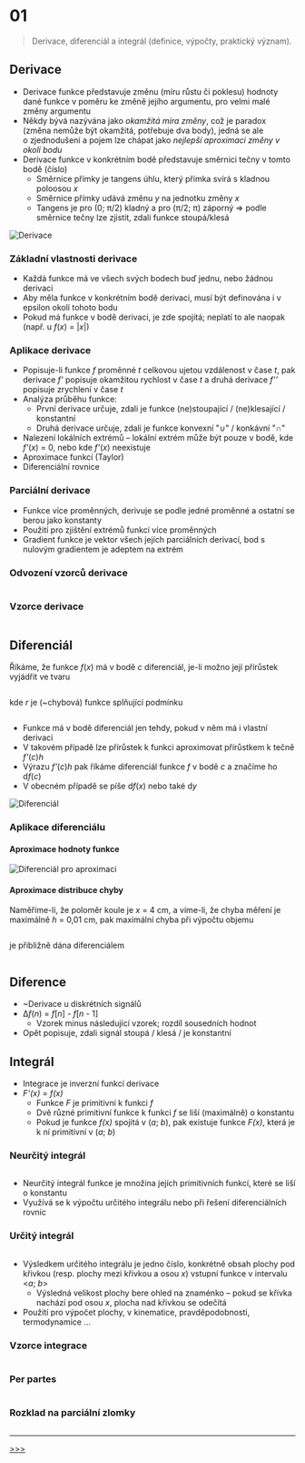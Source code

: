 # 01

> Derivace, diferenciál a integrál (definice, výpočty, praktický význam).

## Derivace

* Derivace funkce představuje změnu (míru růstu či poklesu) hodnoty dané funkce v poměru ke změně jejího argumentu, pro velmi malé změny argumentu
* Někdy bývá nazývána jako _okamžitá míra změny_, což je paradox (změna nemůže být okamžitá, potřebuje dva body), jedná se ale o&nbsp;zjednodušení a pojem lze chápat jako _nejlepší aproximaci změny v okolí bodu_
* Derivace funkce v konkrétním bodě představuje směrnici tečny v tomto bodě (číslo)
  * Směrnice přímky je tangens úhlu, který přímka svírá s kladnou poloosou _x_
  * Směrnice přímky udává změnu _y_ na jednotku změny _x_
  * Tangens je pro (0; π/2) kladný a pro (π/2; π) záporný ⇒ podle směrnice tečny lze zjistit, zdali funkce stoupá/klesá

![Derivace](./MG/01_01.svg)

### Základní vlastnosti derivace

* Každá funkce má ve všech svých bodech buď jednu, nebo žádnou derivaci
* Aby měla funkce v konkrétním bodě derivaci, musí být definována i v epsilon okolí tohoto bodu
* Pokud má funkce v bodě derivaci, je zde spojitá; neplatí to ale naopak (např. u _f_(_x_) = |_x_|)

### Aplikace derivace

* Popisuje-li funkce _f_ proměnné _t_ celkovou ujetou vzdálenost v čase _t_, pak derivace _f'_ popisuje okamžitou rychlost v čase _t_ a druhá derivace _f''_ popisuje zrychlení v čase _t_
* Analýza průběhu funkce:
  * První derivace určuje, zdali je funkce (ne)stoupající / (ne)klesající / konstantní
  * Druhá derivace určuje, zdali je funkce konvexní "∪" / konkávní "∩"
* Nalezení lokálních extrémů – lokální extrém může být pouze v bodě, kde _f'_(_x_) = 0, nebo kde _f'_(_x_) neexistuje
* Aproximace funkcí (Taylor)
* Diferenciální rovnice

### Parciální derivace

* Funkce více proměnných, derivuje se podle jedné proměnné a ostatní se berou jako konstanty
* Použití pro zjištění extrémů funkcí více proměnných
* Gradient funkce je vektor všech jejích parciálních derivací, bod s nulovým gradientem je adeptem na extrém

### Odvození vzorců derivace

<!-- $$
\begin{align*}
&f'(x)=\lim_{h\to0}\frac{f(x+h)-f(x)}{h}\\
\mathrm{pro}\ f(x)=x^2:\\
&\frac{(x+h)^2-x^2}{h}=\frac{x^2+2xh+h^2-x^2}{h}=\frac{2xh+h^2}{h}=\frac{h(2x+h)}{h}=2x+h\stackrel{\lim_{h\to0}}{=}2x
\end{align*}
$$ -->

<div align="left"><img alt="" src=".\MG\LX\01_s01.svg"></div>

### Vzorce derivace

<!-- $$
\begin{align*}
(c)'&=0\\
(x^n)&=n\cdot n^{n-1}\\
(e^x)'&=e^x\\
(a^x)'&=a^x\cdot\ln{(a)}\\
(\ln{(x)})'&=\frac{1}{x}\\
(\log_a{(x)})'&=\frac{1}{x\cdot\ln{(a)}}\\
\\
(\sin{(x)})'&=\cos{(x)}\\
(\cos{(x)})'&=-\sin{(x)}\\
(\mathrm{tg}\,{(x)})'&=\frac{1}{\cos^2{(x)}}\\
(\mathrm{cotg}\,{(x)})'&=-\frac{1}{\sin^2{(x)}}\\
\\
(\arcsin{(x)})'&=\frac{1}{\sqrt{1-x^2}}\\
(\arccos{(x)})'&=-\frac{1}{\sqrt{1-x^2}}\\
(\mathrm{arctg}\,{(x)})'&=\frac{1}{1+x^2}\\
(\mathrm{arccotg}\,{(x)})'&=-\frac{1}{1+x^2}\\
\\
(f(x)+g(x))'&=f'(x)+g'(x)\\ \\
(c\cdot f(x))'&=c\cdot f'(x)\\ \\
(f(x)\cdot g(x))'&=f'(x)\cdot g(x)+f(x)\cdot g'(x)\\ \\
\left(\frac{f(x)}{g(x)}\right)'&=\frac{f'(x)\cdot g(x)-f(x)\cdot g'(x)}{g^2(x)}\\ \\
(f(g(x)))'&=f'(g(x))\cdot g'(x)
\end{align*}
$$ -->

<div align="left"><img alt="" src=".\MG\LX\01_s02.svg"></div>

## Diferenciál

Říkáme, že funkce _f_(_x_) má v bodě _c_ diferenciál, je-li možno její přírůstek vyjádřit ve tvaru

<!-- $$
f(c+h)-f(c)=f'(c)h+r(h)h
$$ -->

<div align="left"><img alt="" src=".\MG\LX\01_s03.svg"></div>

kde _r_ je (~chybová) funkce splňující podmínku

<!-- $$
\lim_{h\to0}r(h)=0
$$ -->

<div align="left"><img alt="" src=".\MG\LX\01_s04.svg"></div>

* Funkce má v bodě diferenciál jen tehdy, pokud v něm má i vlastní derivaci
* V takovém případě lze přírůstek k funkci aproximovat přírůstkem k tečně _f'_(_c_)_h_
* Výrazu _f'_(_c_)_h_ pak říkáme diferenciál funkce _f_ v bodě _c_ a značíme ho d<i>f</i>(_c_)
* V obecném případě se píše d<i>f</i>(_x_) nebo také d<i>y</i>

![Diferenciál](./MG/01_02.png)

### Aplikace diferenciálu

#### Aproximace hodnoty funkce

![Diferenciál pro aproximaci](./MG/01_03.PNG)

#### Aproximace distribuce chyby

Naměříme-li, že poloměr koule je _x_ = 4 cm, a víme-li, že chyba měření je maximálně _h_ = 0,01 cm, pak maximální chyba při výpočtu objemu

<!-- $$
\begin{align*}V(x)&=\frac{4\pi}{3}r^3\\ V(4)&=\frac{4\pi}{3}4^3\approx268\ \mathrm{cm^3}\end{align*}
$$ -->

<div align="left"><img alt="" src=".\MG\LX\01_s05.svg"></div>

je přibližně dána diferenciálem

<!-- $$
\begin{align*}V'(x)\cdot h&=4\pi x^2\cdot h\\ V'(4)\cdot0{,}01&=4\pi4^2\cdot0{,}01\approx2\ \mathrm{cm^3}\end{align*}
$$ -->

<div align="left"><img alt="" src=".\MG\LX\01_s06.svg"></div>

## Diference

* ~Derivace u diskrétních signálů
* Δ<i>f</i>(_n_) = _f_[_n_] - _f_[_n_ - 1]
  * Vzorek minus následující vzorek; rozdíl sousedních hodnot
* Opět popisuje, zdali signál stoupá / klesá / je konstantní

## Integrál

* Integrace je inverzní funkcí derivace
* _F'(x)_ = _f(x)_
  * Funkce _F_ je primitivní k funkci _f_
  * Dvě různé primitivní funkce k funkci _f_ se liší (maximálně) o konstantu
  * Pokud je funkce _f(x)_ spojitá v (_a_; _b_), pak existuje funkce _F(x)_, která je k ní primitivní v (_a_; _b_)

### Neurčitý integrál

<!-- $$
\int\!f(x)\,\mathrm{d}x\stackrel{c}{=}F(x)
$$ -->

<div align="left"><img alt="" src=".\MG\LX\01_s07.svg"></div>

* Neurčitý integrál funkce je množina jejích primitivních funkcí, které se liší o konstantu
* Využívá se k výpočtu určitého integrálu nebo při řešení diferenciálních rovnic

### Určitý integrál

<!-- $$
\int_a^b\!f(x)\,\mathrm{d}x=F(b)-F(a)
$$ -->

<div align="left"><img alt="" src=".\MG\LX\01_s08.svg"></div>

* Výsledkem určitého integrálu je jedno číslo, konkrétně obsah plochy pod křivkou (resp. plochy mezi křivkou a osou _x_) vstupní funkce v intervalu <_a_; _b_>
  * Výsledná velikost plochy bere ohled na znaménko – pokud se křivka nachází pod osou _x_, plocha nad křivkou se odečítá
* Použití pro výpočet plochy, v kinematice, pravděpodobnosti, termodynamice ...

### Vzorce integrace

<!-- $$
\begin{align*}
\int\!x^n\,\mathrm{d}x&\stackrel{c}{=}\frac{x^{n+1}}{n+1}\\
\int\!x^{-1}\,\mathrm{d}x&=\int\!\frac{1}{x}\,\mathrm{d}x\stackrel{c}{=}\ln{(|x|)}\\
\int\!e^x\,\mathrm{d}x&\stackrel{c}{=}e^x\\
\int\!a^x\,\mathrm{d}x&\stackrel{c}{=}\frac{a^x}{\ln{(x)}}\\
\int\!\ln{(x)}\,\mathrm{d}x&\stackrel{c}{=}x\ln{(x)}-x\\
\\
\int\!1\,\mathrm{d}x&=\int\!x^0\,\mathrm{d}x\stackrel{c}{=}x\\
\int\!c\,\mathrm{d}x&=c\cdot\int\!1\,\mathrm{d}\stackrel{c}{=}cx\\
\\
\int\!\sin{(x)}\,\mathrm{d}x&\stackrel{c}{=}-\cos{(x)}\\
\int\!\cos{(x)}\,\mathrm{d}x&\stackrel{c}{=}\sin{(x)}\\
\int\!\mathrm{tg}\,{(x)}\,\mathrm{d}x&\stackrel{c}{=}-\ln{|\cos{(x)}|}\\
\int\!\mathrm{cotg}\,{(x)}\,\mathrm{d}x&\stackrel{c}{=}\ln{|\sin{(x)}|}\\
\int\!\frac{1}{\cos^2{x}}\,\mathrm{d}x&\stackrel{c}{=}\mathrm{tg}\,{(x)}\\
\int\!\frac{1}{\sin^2{x}}\,\mathrm{d}x&\stackrel{c}{=}-\mathrm{cotg}\,{(x)}\\
\int\!\frac{1}{\sqrt{1-x^2}}\,\mathrm{d}x&\stackrel{c}{=}\arcsin{(x)}\stackrel{c}{=}-\arccos{(x)}\\
\int\!\frac{1}{1+x^2}\,\mathrm{d}x&\stackrel{c}{=}\mathrm{arctg}\,{(x)}\stackrel{c}{=}-\mathrm{arccotg}\,{(x)}\\
\end{align*}
$$ -->

<div align="left"><img alt="" src=".\MG\LX\01_s09.svg"></div>

### Per partes

<!-- $$
\int\!uv'\,\mathrm{d}x\stackrel{c}{=}uv-\int\!u'v\,\mathrm{d}x
$$ -->

<div align="left"><img alt="" src=".\MG\LX\01_s10.svg"></div>

### Rozklad na parciální zlomky

<!-- $$
\begin{align*}\frac{1}{n(n+3)}&=\frac{A}{n}+\frac{B}{n+3}\\ \\ 1&=An+3A+Bn\\ 1&=(A+B)n+3A\\ A+B&=0\\ 3A&=1\implies A=\frac{1}{3}\implies B=-\frac{1}{3}\\ \\ \frac{1}{n(n+3)}&=\frac{\frac{1}{3}}{n}+\frac{-\frac{1}{3}}{n+3}=\frac{1}{3n}-\frac{1}{3n+9}\end{align*}
$$ -->

<div align="left"><img alt="" src=".\MG\LX\01_s11.svg"></div>

---
[>>>](./02.MD)
